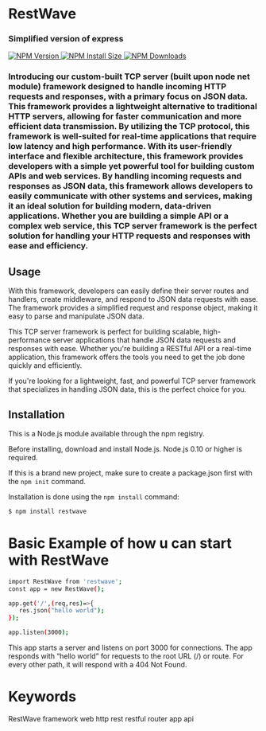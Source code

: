 # RestWave

### Simplified version of express

<p>

<a href="https://npmjs.org/package/restwave" rel="nofollow">
  <img src="https://badgen.net/npm/v/restwave" alt="NPM Version" data-canonical-src="https://badgen.net/npm/v/restwave" style="max-width: 100%;">
</a>

<a href="https://packagephobia.com/result?p=restwave" rel="nofollow">
  <img src="https://badgen.net/packagephobia/install/restwave" alt="NPM Install Size" data-canonical-src="https://badgen.net/packagephobia/install/restwave" style="max-width: 100%;">
</a>

<a href="https://npmcharts.com/compare/restwave?minimal=true" rel="nofollow">
  <img src="https://badgen.net/npm/dm/restwave" alt="NPM Downloads" data-canonical-src="https://badgen.net/npm/dm/restwave" style="max-width: 100%;">
</a>

</p>

### Introducing our custom-built TCP server (built upon node net module) framework designed to handle incoming HTTP requests and responses, with a primary focus on JSON data. This framework provides a lightweight alternative to traditional HTTP servers, allowing for faster communication and more efficient data transmission. By utilizing the TCP protocol, this framework is well-suited for real-time applications that require low latency and high performance. With its user-friendly interface and flexible architecture, this framework provides developers with a simple yet powerful tool for building custom APIs and web services. By handling incoming requests and responses as JSON data, this framework allows developers to easily communicate with other systems and services, making it an ideal solution for building modern, data-driven applications. Whether you are building a simple API or a complex web service, this TCP server framework is the perfect solution for handling your HTTP requests and responses with ease and efficiency.

## Usage

With this framework, developers can easily define their server routes and handlers, create middleware, and respond to JSON data requests with ease. The framework provides a simplified request and response object, making it easy to parse and manipulate JSON data.

This TCP server framework is perfect for building scalable, high-performance server applications that handle JSON data requests and responses with ease. Whether you're building a RESTful API or a real-time application, this framework offers the tools you need to get the job done quickly and efficiently.

If you're looking for a lightweight, fast, and powerful TCP server framework that specializes in handling JSON data, this is the perfect choice for you.

## Installation

This is a Node.js module available through the npm registry.

Before installing, download and install Node.js. Node.js 0.10 or higher is required.

If this is a brand new project, make sure to create a package.json first with the `npm init` command.

Installation is done using the `npm install` command:

```bash
$ npm install restwave
```

# Basic Example of how u can start with RestWave

```bash
import RestWave from 'restwave';
const app = new RestWave();

app.get('/',(req,res)=>{
   res.json("hello world");
});

app.listen(3000);
```

This app starts a server and listens on port 3000 for connections. The app responds with “hello world” for requests to the root URL (/) or route. For every other path, it will respond with a 404 Not Found.

# Keywords

RestWave framework web http rest restful router app api
